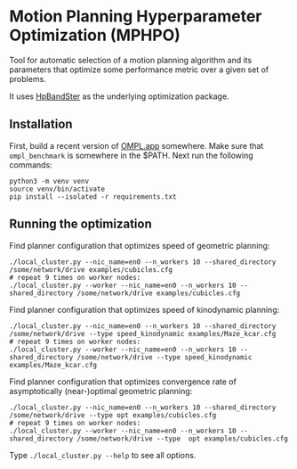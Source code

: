 # Motion Planning Hyperparameter Optimization (MPHPO)

Tool for automatic selection of a motion planning algorithm and its parameters
that optimize some performance metric over a given set of problems.

It uses [HpBandSter](https://github.com/automl/HpBandSter) as the underlying
optimization package.

## Installation

First, build a recent version of [OMPL.app](http://ompl.kavrakilab.org)
somewhere. Make sure that `ompl_benchmark` is somewhere in the $PATH. 
Next run the following commands:

    python3 -m venv venv
    source venv/bin/activate
    pip install --isolated -r requirements.txt

## Running the optimization

Find planner configuration that optimizes speed of geometric planning:

    ./local_cluster.py --nic_name=en0 --n_workers 10 --shared_directory /some/network/drive examples/cubicles.cfg
    # repeat 9 times on worker nodes:
    ./local_cluster.py --worker --nic_name=en0 --n_workers 10 --shared_directory /some/network/drive examples/cubicles.cfg

Find planner configuration that optimizes speed of kinodynamic planning:

    ./local_cluster.py --nic_name=en0 --n_workers 10 --shared_directory /some/network/drive --type speed_kinodynamic examples/Maze_kcar.cfg
    # repeat 9 times on worker nodes:
    ./local_cluster.py --worker --nic_name=en0 --n_workers 10 --shared_directory /some/network/drive --type speed_kinodynamic examples/Maze_kcar.cfg

Find planner configuration that optimizes convergence rate of asymptotically (near-)optimal geometric planning:

    ./local_cluster.py --nic_name=en0 --n_workers 10 --shared_directory /some/network/drive --type opt examples/cubicles.cfg
    # repeat 9 times on worker nodes:
    ./local_cluster.py --worker --nic_name=en0 --n_workers 10 --shared_directory /some/network/drive --type  opt examples/cubicles.cfg

Type `./local_cluster.py --help` to see all options.
